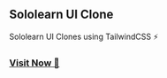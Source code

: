 ## Sololearn UI Clone
Sololearn UI Clones using TailwindCSS ⚡

### <a href="https://Sololearnwebui.netlify.app" target="_blank">**Visit Now 🚀**</a>

